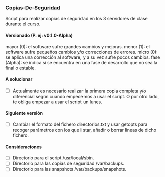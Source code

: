### Copias-De-Seguridad

Script para realizar copias de seguridad en los 3 servidores de clase durante el curso.

#### Versionado (P. ej: v0.1.0-Alpha)

mayor (0): el software sufre grandes cambios y mejoras.
menor (1): el software sufre pequeños cambios y/o correcciones de errores.
micro (0): se aplica una corrección al software, y a su vez sufre pocos cambios.
fase (Alpha): se indica si se encuentra en una fase de desarrollo que no sea la final o estable.


#### A solucionar

- [ ] Actualmente es necesario realizar la primera copia completa y/o diferencial según cuando empecemos a usar el script. O por otro lado, te obliga empezar a usar el script un lunes.


#### Siguiente versión

- [ ] Cambiar el formato del fichero directorios.txt y usar getopts para recoger parámetros con los que listar, añadir o borrar lineas de dicho fichero. 


#### Consideraciones

- [ ] Directorio para el script /usr/local/sbin.
- [ ] Directorio para las copias de seguridad /var/backups.
- [ ] Directorio para las snapshots /var/backups/snapshots.
